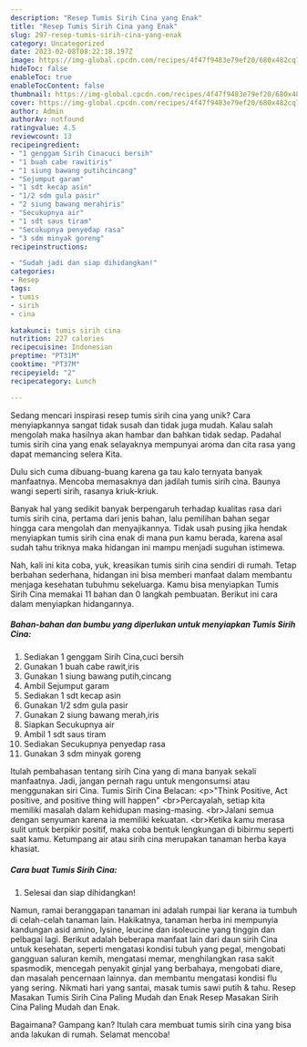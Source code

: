 ```yaml
---
description: "Resep Tumis Sirih Cina yang Enak"
title: "Resep Tumis Sirih Cina yang Enak"
slug: 297-resep-tumis-sirih-cina-yang-enak
category: Uncategorized
date: 2023-02-08T08:22:18.197Z
image: https://img-global.cpcdn.com/recipes/4f47f9483e79ef20/680x482cq70/tumis-sirih-cina-foto-resep-utama.jpg
hideToc: false
enableToc: true
enableTocContent: false
thumbnail: https://img-global.cpcdn.com/recipes/4f47f9483e79ef20/680x482cq70/tumis-sirih-cina-foto-resep-utama.jpg
cover: https://img-global.cpcdn.com/recipes/4f47f9483e79ef20/680x482cq70/tumis-sirih-cina-foto-resep-utama.jpg
author: Admin
authorAv: notfound
ratingvalue: 4.5
reviewcount: 13
recipeingredient:
- "1 genggam Sirih Cinacuci bersih"
- "1 buah cabe rawitiris"
- "1 siung bawang putihcincang"
- "Sejumput garam"
- "1 sdt kecap asin"
- "1/2 sdm gula pasir"
- "2 siung bawang merahiris"
- "Secukupnya air"
- "1 sdt saus tiram"
- "Secukupnya penyedap rasa"
- "3 sdm minyak goreng"
recipeinstructions:

- "Sudah jadi dan siap dihidangkan!"
categories:
- Resep
tags:
- tumis
- sirih
- cina

katakunci: tumis sirih cina 
nutrition: 227 calories
recipecuisine: Indonesian
preptime: "PT31M"
cooktime: "PT37M"
recipeyield: "2"
recipecategory: Lunch

---
```





Sedang mencari inspirasi resep tumis sirih cina yang unik? Cara menyiapkannya sangat tidak susah dan tidak juga mudah. Kalau salah mengolah maka hasilnya akan hambar dan bahkan tidak sedap. Padahal tumis sirih cina yang enak selayaknya mempunyai aroma dan cita rasa yang dapat memancing selera Kita.





Dulu sich cuma dibuang-buang karena ga tau kalo ternyata banyak manfaatnya. Mencoba memasaknya dan jadilah tumis sirih cina. Baunya wangi seperti sirih, rasanya kriuk-kriuk.

Banyak hal yang sedikit banyak berpengaruh terhadap kualitas rasa dari tumis sirih cina, pertama dari jenis bahan, lalu pemilihan bahan segar hingga cara mengolah dan menyajikannya. Tidak usah pusing jika hendak menyiapkan tumis sirih cina enak di mana pun kamu berada, karena asal sudah tahu triknya maka hidangan ini mampu menjadi suguhan istimewa.






Nah, kali ini kita coba, yuk, kreasikan tumis sirih cina sendiri di rumah. Tetap berbahan sederhana, hidangan ini bisa memberi manfaat dalam membantu menjaga kesehatan tubuhmu sekeluarga. Kamu bisa menyiapkan Tumis Sirih Cina memakai 11 bahan dan 0 langkah pembuatan. Berikut ini cara dalam menyiapkan hidangannya.

<!--inarticleads1-->

##### Bahan-bahan dan bumbu yang diperlukan untuk menyiapkan Tumis Sirih Cina:

1. Sediakan 1 genggam Sirih Cina,cuci bersih
1. Gunakan 1 buah cabe rawit,iris
1. Gunakan 1 siung bawang putih,cincang
1. Ambil Sejumput garam
1. Sediakan 1 sdt kecap asin
1. Gunakan 1/2 sdm gula pasir
1. Gunakan 2 siung bawang merah,iris
1. Siapkan Secukupnya air
1. Ambil 1 sdt saus tiram
1. Sediakan Secukupnya penyedap rasa
1. Gunakan 3 sdm minyak goreng


Itulah pembahasan tentang sirih Cina yang di mana banyak sekali manfaatnya. Jadi, jangan pernah ragu untuk mengonsumsi atau menggunakan siri Cina. Tumis Sirih Cina Belacan: &lt;p&gt;&#34;Think Positive, Act positive, and positive thing will happen&#34; &lt;br&gt;Percayalah, setiap kita memiliki masalah dalam kehidupan masing-masing. &lt;br&gt;Jalani semua dengan senyuman karena ia memiliki kekuatan. &lt;br&gt;Ketika kamu merasa sulit untuk berpikir positif, maka coba bentuk lengkungan di bibirmu seperti saat kamu. Ketumpang air atau sirih cina merupakan tanaman herba kaya khasiat. 

<!--inarticleads2-->

##### Cara buat Tumis Sirih Cina:


1. Selesai dan siap dihidangkan!

Namun, ramai beranggapan tanaman ini adalah rumpai liar kerana ia tumbuh di celah-celah tanaman lain. Hakikatnya, tanaman herba ini mempunyia kandungan asid amino, lysine, leucine dan isoleucine yang tinggin dan pelbagai lagi. Berikut adalah beberapa manfaat lain dari daun sirih Cina untuk kesehatan, seperti mengatasi kondisi tubuh yang pegal, mengobati gangguan saluran kemih, mengatasi memar, menghilangkan rasa sakit spasmodik, mencegah penyakit ginjal yang berbahaya, mengobati diare, dan masalah pencernaan lainnya. dan membantu mengatasi kondisi flu yang sering. Nikmati hari yang santai, masak tumis sawi putih &amp; tahu. Resep Masakan Tumis Sirih Cina Paling Mudah dan Enak Resep Masakan Sirih Cina Paling Mudah dan Enak. 

Bagaimana? Gampang kan? Itulah cara membuat tumis sirih cina yang bisa anda lakukan di rumah. Selamat mencoba!
